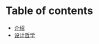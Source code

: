# Table of contents

* [介绍](README.md)
* [设计哲学](design-philosophy.md)

<!-- ## 入门 -->

<!-- * [快速开始](getting-started/quickstart.md) -->
<!-- * [Publish your docs](getting-started/publish-your-docs.md)

## Basics

* [Editor](basics/editor.md)
* [Markdown](basics/markdown.md)
* [Images & media](basics/images-and-media.md)
* [Interactive blocks](basics/interactive-blocks.md)
* [Integrations](basics/integrations.md) -->
